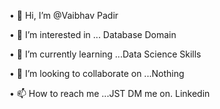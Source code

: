 •	👋 Hi, I’m @Vaibhav Padir

•	👀 I’m interested in ... Database Domain

•	🌱 I’m currently learning ...Data Science Skills

•	💞️ I’m looking to collaborate on ...Nothing

•	📫 How to reach me ...JST DM me on. Linkedin

